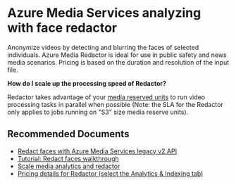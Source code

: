 <properties
	pageTitle="Azure Media Services analyzing with the face redactor"
	description="Azure Media Services analyzing with the face redactor"
	infoBubbleText="Azure Media Services analyzing with the face redactor"
	service="microsoft.media"
	resource=""
	authors="johndeu"
	ms.author="johndeu"
	displayOrder="1"
	articleId="mediaservices-analyzing-and-indexing-face-redactor"
	diagnosticScenario=""
	selfHelpType="generic"
	supportTopicIds="32632094"
	resourceTags=""
	productPesIds="14885"
	cloudEnvironments="public"
/>

# Azure Media Services analyzing with face redactor

Anonymize videos by detecting and blurring the faces of selected individuals. Azure Media Redactor is ideal for use in public safety and news media scenarios. Pricing is based on the duration and resolution of the input file. 

**How do I scale up the processing speed of Redactor?**

Redactor takes advantage of your [media reserved units](https://docs.microsoft.com/azure/media-services/previous/media-services-scale-media-processing-overview) to run video processing tasks in parallel when possible (Note: the SLA for the Redactor only applies to jobs running on "S3" size media reserve units).

## **Recommended Documents**

* [Redact faces with Azure Media Services legacy v2 API](https://docs.microsoft.com/azure/media-services/previous/media-services-face-redaction)
* [Tutorial: Redact faces walkthrough](https://docs.microsoft.com/azure/media-services/previous/media-services-redactor-walkthrough)
* [Scale media analytics and redactor](https://docs.microsoft.com/azure/media-services/previous/media-services-scale-media-processing-overview)
* [Pricing details for Redactor (select the Analytics & Indexing tab)](https://azure.microsoft.com/pricing/details/media-services/)

